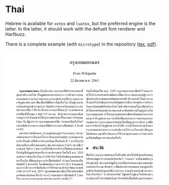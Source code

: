 # Thai

Hebrew is available for `xetex` and `luatex`, but the
preferred engine is the latter. In the latter, it should work with the
defualt font renderer and Harfbuzz.

There is a complete example (with `microtype`) in the repository
([tex](https://github.com/latex3/babel/blob/main/samples/lua-thai.tex), 
[pdf](https://github.com/latex3/babel/blob/main/samples/lua-thai.pdf)).

![](../media/lua-thai.png)

